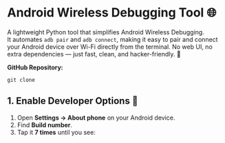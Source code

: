 # Android Wireless Debugging Tool 🌐

A lightweight Python tool that simplifies Android Wireless Debugging.  
It automates `adb pair` and `adb connect`, making it easy to pair and connect your Android device over Wi-Fi directly from the terminal. No web UI, no extra dependencies — just fast, clean, and hacker-friendly. 🚀

**GitHub Repository:**
```
git clone 
```
## 1. Enable Developer Options 📱
1. Open **Settings → About phone** on your Android device.  
2. Find **Build number**.  
3. Tap it **7 times** until you see:
